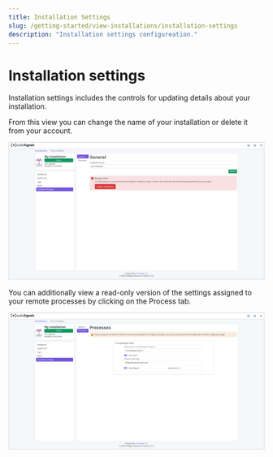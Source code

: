 ```yaml
---
title: Installation Settings
slug: /getting-started/view-installations/installation-settings
description: "Installation settings configureation."
---
```


# Installation settings

Installation settings includes the controls for updating details about your installation.

From this view you can change the name of your installation or delete it from your account.

![View 07](/img/view-installation/view-stats-007.png)

You can additionally view a read-only version of the settings assigned to your remote processes by clicking on the Process tab.

![View 08](/img/view-installation/view-stats-008.png)